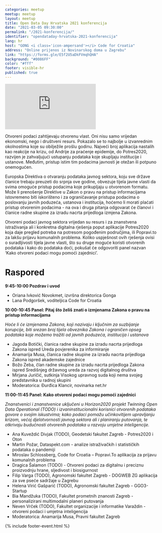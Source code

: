 ```yaml
---
categories: meetup
meetup: meetup
layout: meetup
title: Open Data Day Hrvatska 2021 konferencija
date: "2021-03-05 09:30:00"
permalink: "/2021-konferencija/"
identifier: "opendataday-hrvatska-2021-konferencija"
lang: hr
host: "GONG <i class='icon-ampersand'></i> Code for Croatia"
address: "Online prijenos iz Novinarskog doma u Zagrebu"
link: "https://forms.gle/E5f2U5aDkFVmqhQHA"
background: "#0086FF"
color: "#fff"
footer: visible-hr
published: true
---
```


<!-- Embed responsive Youtube videos - https://avexdesigns.com/blog/responsive-youtube-embed  -->

<!-- Playlist: -->
<div class="embed-container"><iframe src="https://www.youtube.com/embed/videoseries?list=PL0xknu6-elklI6HYPrF-TDX4TiPTen8TN" frameborder="0" allow="autoplay; encrypted-media" allowfullscreen></iframe></div>

<!-- Video:
<div class="embed-container"><iframe src="https://www.youtube.com/embed/pbVUTXA-BRM" frameborder="0" allow="accelerometer; autoplay; clipboard-write; encrypted-media; gyroscope; picture-in-picture" allowfullscreen></iframe></div>
-->

Otvoreni podaci zahtijevaju otvorenu vlast. Oni nisu samo vrijedan ekonomski, nego i društveni resurs.
Pokazalo se to najbolje u izvanrednim okolnostima koje su obilježile prošlu godinu. Najveći broj aplikacija nastalih kao reakcije na krizu, od Andrije za praćenje epidemije, do Potres2020, razvijen je zahvaljujući ustupanju podataka koje skupljaju institucije i ustanove. Međutim, pristup istim tim podacima javnosti je otežan ili potpuno onemogućen.

Europska Direktiva o otvaranju podataka javnog sektora, koju sve države članice trebaju preuzeti do srpnja ove godine, obvezuje tijela javne vlasti da svima omoguće pristup podacima koje prikupljaju u otvorenom formatu. Može li prenošenje Direktive u Zakon o pravu na pristup informacijama istovremeno biti iskorišteno i za ograničavanje pristupa podacima o poslovanju javnih poduzeća, ustanova i institucija, hoćemo li morati plaćati pristup otvorenim podacima - na ova i druga pitanja odgovarat će članovi i članice radne skupine za izradu nacrta prijedloga izmjena Zakona.

Otvoreni podaci javnog sektora vrijedan su resurs i za znanstvena istraživanja ali i konkretna digitalna rješenja poput aplikacije Potres2020 koja daje pregled potreba na potresom pogođenim područjima, ili Popravi.to za lakšu prijavu komunalnih problema. Koliko uspješnost ovih rješenja ovisi o suradljivosti tijela javne vlasti, što su druge moguće koristi otvorenih podataka i kako do podataka doći, pokušat će odgovoriti panel nazvan ‘Kako otvoreni podaci mogu pomoći zajednici’.


# Raspored

**9:45-10:00 Pozdrav i uvod**
* Oriana Ivković Novokmet, izvršna direktorica Gonga
* Lana Podgoršek, voditeljica Code for Croatia

**10:00-10:45 Panel: Pitaj što želiš znati o izmjenama Zakona o pravu na pristup informacijama**

*Hoće li će izmjenama Zakona, koji nazivaju i ključnim za suzbijanje korupcije, biti srezan broj tijela obveznika Zakona i ograničen opseg podataka koje možemo tražiti od javnih poduzeća, institucija i ustanova*
* Jagoda Botički, članica radne skupine za izradu nacrta prijedloga Zakona ispred Ureda povjerenika za informiranje
* Anamarija Musa, članica radne skupine za izradu nacrta prijedloga Zakona ispred akademske zajednice
* Božo Zeba, član radne skupine za izradu nacrta prijedloga Zakona ispred Središnjeg državnog ureda za razvoj digitalnog društva
* Mirjana Juričić, sutkinja Visokog upravnog suda koji nema svojeg predstavnika u radnoj skupini
* Moderatorica: Đurđica Klancir, novinarka net.hr

**11:00-11:45 Panel: Kako otvoreni podaci mogu pomoći zajednici**

*Znanstvenici i znanstvenice uključeni u Horizon2020 projekt Twinning Open Data Operational (TODO) i izvaninstitucionalni korisnici otvorenih podataka govore o svojim iskustvima; kako podaci pomažu učinkovitijem upravljanju krizom, većoj djelotvornosti javnog sektora ali i planiranju putovanja, te otkrivaju budućnosti otvorenih podataka u razvoju umjetne inteligencije.*
* Ana Kuveždić Divjak (TODO), Geodetski fakultet Zagreb - Potres2020 i Oton
* Martin Požar, Dataspekt.com - analize istraživačkih i statističkih podataka o pandemiji
* Miroslav Schlossberg, Code for Croatia – Popravi.To aplikacija za prijavu komunalnih problema
* Dragica Šalamon (TODO) - Otvoreni podaci za digitalnu i preciznu proizvodnju hrane, sljedivost i biosigurnost
* Filip Varga (TODO), Agronomski fakultet Zagreb - DOGWEB ZG aplikacija za sve pseće sadržaje u Zagrebu
* Helena Virić Gašparić (TODO), Agronomski fakultet Zagreb - GGO3- Startup
* Bia Mandžuka (TODO), Fakultet prometnih znanosti Zagreb - personalizirani multimodalni planeri putovanja
* Neven Vrček (TODO), Fakultet organizacije i informatike Varaždin - otvoreni podaci i umjetna inteligencija
* Moderatorica: Anamarija Musa, Pravni fakultet Zagreb

{% include footer-event.html %}
